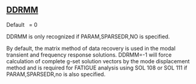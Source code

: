 ## [DDRMM](https://nexus.hexagon.com/documentationcenter/bundle/MSC_Nastran_2022.4/page/Nastran_Combined_Book/qrg/parameters/TOC.DDRMM.xhtml)

Default    = 0

DDRMM is only recognized if PARAM,SPARSEDR,NO is specified.

By default, the matrix method of data recovery is used in the modal transient and frequency response solutions. DDRMM=-1 will force calculation of complete g-set solution vectors by the mode displacement method and is required for FATIGUE analysis using SOL 108 or SOL 111 if PARAM,SPARSEDR,no is also specified.

